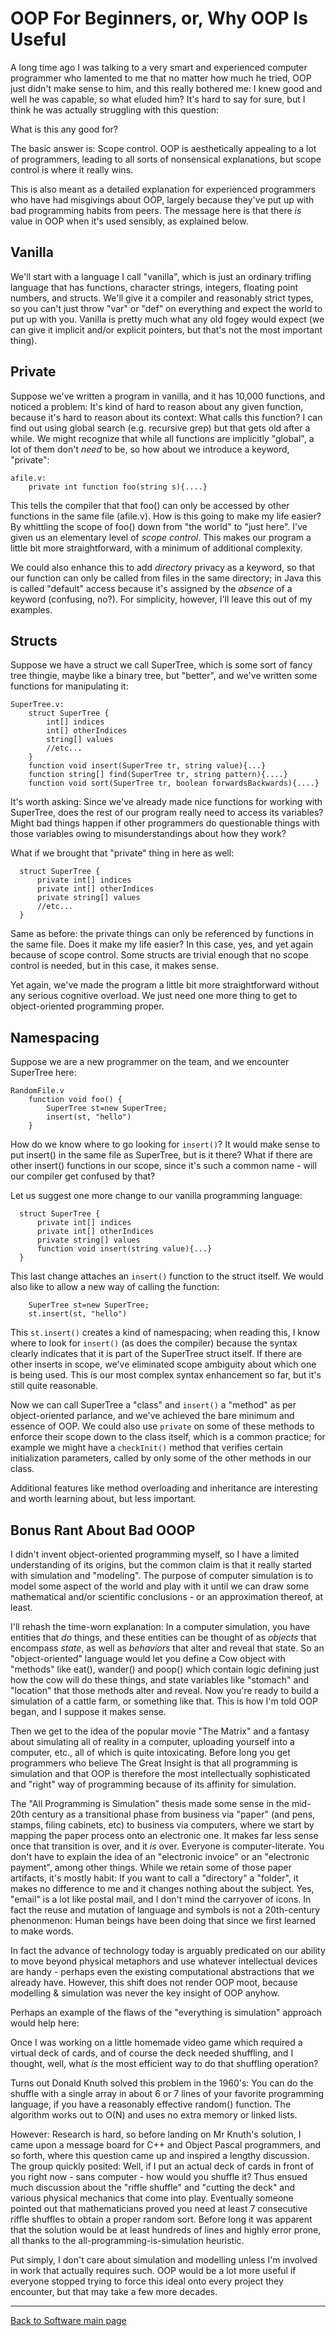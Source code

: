 # OOP For Beginners, or, Why OOP Is Useful

A long time ago I was talking to a very smart and experienced computer programmer who lamented to me that no matter how much he tried, OOP just didn't make sense to him, and this really bothered me: I knew good and well he was capable, so what eluded him? It's hard to say for sure, but I think he was actually struggling with this question:

What is this any good for?

The basic answer is: Scope control. OOP is aesthetically appealing to a lot of programmers, leading to all sorts of nonsensical explanations, but scope control is where it really wins.

This is also meant as a detailed explanation for experienced programmers who have had misgivings about OOP, largely because they've put up with bad programming habits from peers. The message here is that there *is* value in OOP when it's used sensibly, as explained below.

## Vanilla

We'll start with a language I call "vanilla", which is just an ordinary trifling language that has functions, character strings, integers, floating point numbers, and structs. We'll give it a compiler and reasonably strict types, so you can't just throw "var" or "def" on everything and expect the world to put up with you. Vanilla is pretty much what any old fogey would expect (we can give it implicit and/or explicit pointers, but that's not the most important thing).

## Private

Suppose we've written a program in vanilla, and it has 10,000 functions, and noticed a problem: It's kind of hard to reason about any given function, because it's hard to reason about its context: What calls this function? I can find out using global search (e.g. recursive grep) but that gets old after a while. We might recognize that while all functions are implicitly "global", a lot of them don't *need* to be, so how about we introduce a keyword, "private":

    afile.v:
        private int function foo(string s){....}

This tells the compiler that that foo() can only be accessed by other functions in the same file (afile.v). How is this going to make my life easier? By whittling the scope of foo() down from "the world" to "just here". I've given us an elementary level of *scope control*. This makes our program a little bit more straightforward, with a minimum of additional complexity.

We could also enhance this to add *directory* privacy as a keyword, so that our function can only be called from files in the same directory; in Java this is called "default" access because it's assigned by the *absence* of a keyword (confusing, no?). For simplicity, however, I'll leave this out of my examples.

## Structs

Suppose we have a struct we call SuperTree, which is some sort of fancy tree thingie, maybe like a binary tree, but "better", and we've written some functions for manipulating it:

    SuperTree.v:
        struct SuperTree {
            int[] indices
            int[] otherIndices
            string[] values
            //etc...
        }
        function void insert(SuperTree tr, string value){...}
        function string[] find(SuperTree tr, string pattern){....}
        function void sort(SuperTree tr, boolean forwardsBackwards){....}

It's worth asking: Since we've already made nice functions for working with SuperTree, does the rest of our program really need to access its variables? Might bad things happen if other programmers do questionable things with those variables owing to misunderstandings about how they work?

What if we brought that "private" thing in here as well:

      struct SuperTree {
          private int[] indices
          private int[] otherIndices
          private string[] values
          //etc...
      }

Same as before: the private things can only be referenced by functions in the same file. Does it make my life easier? In this case, yes, and yet again because of scope control. Some structs are trivial enough that no scope control is needed, but in this case, it makes sense.

Yet again, we've made the program a little bit more straightforward without any serious cognitive overload. We just need one more thing to get to object-oriented programming proper.

## Namespacing

Suppose we are a new programmer on the team, and we encounter SuperTree here:

    RandomFile.v
        function void foo() {
            SuperTree st=new SuperTree;
            insert(st, "hello")
        }

How do we know where to go looking for `insert()`? It would make sense to put insert() in the same file as SuperTree, but is it there? What if there are other insert() functions in our scope, since it's such a common name - will our compiler get confused by that?

Let us suggest one more change to our vanilla programming language:

      struct SuperTree {
          private int[] indices
          private int[] otherIndices
          private string[] values
          function void insert(string value){...}
      }

This last change attaches an `insert()` function to the struct itself. We would also like to allow a new way of calling the function:

        SuperTree st=new SuperTree;
        st.insert(st, "hello")

This `st.insert()` creates a kind of namespacing; when reading this, I know where to look for `insert()` (as does the compiler) because the syntax clearly indicates that it is part of the SuperTree struct itself. If there are other inserts in scope, we've eliminated scope ambiguity about which one is being used. This is our most complex syntax enhancement so far, but it's still quite reasonable.

Now we can call SuperTree a "class" and `insert()` a "method" as per object-oriented parlance, and we've achieved the bare minimum and essence of OOP. We could also use `private` on some of these methods to enforce their scope down to the class itself, which is a common practice; for example we might have a `checkInit()` method that verifies certain initialization parameters, called by only some of the other methods in our class.

Additional features like method overloading and inheritance are interesting and worth learning about, but less important.

## Bonus Rant About Bad OOOP

I didn't invent object-oriented programming myself, so I have a limited understanding of its origins, but the common claim is that it really started with simulation and "modeling". The purpose of computer simulation is to model some aspect of the world and play with it until we can draw some mathematical and/or scientific conclusions - or an approximation thereof, at least.

I'll rehash the time-worn explanation: In a computer simulation, you have entities that *do* things, and these entities can be thought of as *objects* that encompass *state*, as well as *behaviors* that alter and reveal that state. So an "object-oriented" language would let you define a Cow object with "methods" like eat(), wander() and poop() which contain logic defining just how the cow will do these things, and state variables like "stomach" and "location" that those methods alter and reveal. Now you're ready to build a simulation of a cattle farm, or something like that. This is how I'm told OOP began, and I suppose it makes sense.

Then we get to the idea of the popular movie "The Matrix" and a fantasy about simulating all of reality in a computer, uploading yourself into a computer, etc., all of which is quite intoxicating. Before long you get programmers who believe The Great Insight is that all programming is simulation and that OOP is therefore the most intellectually sophisticated and "right" way of programming because of its affinity for simulation.

The "All Programming is Simulation" thesis made some sense in the mid-20th century as a transitional phase from business via "paper" (and pens, stamps, filing cabinets, etc) to business via computers, where we start by mapping the paper process onto an electronic one. It makes far less sense once that transition is over, and it *is* over. Everyone is computer-literate. You don't have to explain the idea of an "electronic invoice" or an "electronic payment", among other things. While we retain some of those paper artifacts, it's mostly habit: If you want to call a "directory" a "folder", it makes no difference to me and it changes nothing about the subject. Yes, "email" is a lot like postal mail, and I don't mind the carryover of icons. In fact the reuse and mutation of language and symbols is not a 20th-century phenonmenon: Human beings have been doing that since we first learned to make words.

In fact the advance of technology today is arguably predicated on our ability to move beyond physical metaphors and use whatever intellectual devices are handy - perhaps even the existing computational abstractions that we already have. However, this shift does not render OOP moot, because modelling & simulation was never the key insight of OOP anyhow.

Perhaps an example of the flaws of the "everything is simulation" approach would help here:

Once I was working on a little homemade video game which required a virtual deck of cards, and of course the deck needed shuffling, and I thought, well, what *is* the most efficient way to do that shuffling operation?

Turns out Donald Knuth solved this problem in the 1960's: You can do the shuffle with a single array in about 6 or 7 lines of your favorite programming language, if you have a reasonably effective random() function. The algorithm works out to O(N) and uses no extra memory or linked lists.

However: Research is hard, so before landing on Mr Knuth's solution, I came upon a message board for C++ and Object Pascal programmers, and so forth, where this question came up and inspired a lengthy discussion. The group quickly posited: Well, if I put an actual deck of cards in front of you right now - sans computer - how would you shuffle it? Thus ensued much discussion about the "riffle shuffle" and "cutting the deck" and various physical mechanics that come into play. Eventually someone pointed out that mathematicians proved you need at least 7 consecutive riffle shuffles to obtain a proper random sort. Before long it was apparent that the solution would be at least hundreds of lines and highly error prone, all thanks to the all-programming-is-simulation heuristic.

Put simply, I don't care about simulation and modelling unless I'm involved in work that actually requires such. OOP would be a lot more useful if everyone stopped trying to force this ideal onto every project they encounter, but that may take a few more decades.

----

[Back to Software main page](./README.md)
